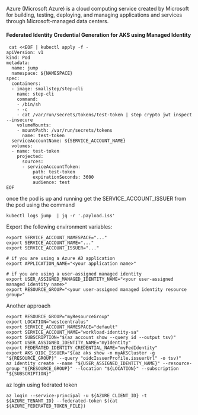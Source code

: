 

Azure (Microsoft Azure) is a cloud computing service created by Microsoft for building, testing, deploying, and managing applications and services through Microsoft-managed data centers.

#### Federated Identity Credential Generation for AKS using Managed Identity

```
 cat <<EOF | kubectl apply -f -
apiVersion: v1
kind: Pod
metadata:
  name: jump
  namespace: ${NAMESPACE}
spec:
  containers:
  - image: smallstep/step-cli
    name: step-cli
    command:
    - /bin/sh
    - -c
    - cat /var/run/secrets/tokens/test-token | step crypto jwt inspect --insecure
    volumeMounts:
    - mountPath: /var/run/secrets/tokens
      name: test-token
  serviceAccountName: ${SERVICE_ACCOUNT_NAME}
  volumes:
  - name: test-token
    projected:
      sources:
      - serviceAccountToken:
          path: test-token
          expirationSeconds: 3600
          audience: test
EOF
```
once the pod is up and running get the SERVICE_ACCOUNT_ISSUER  from the pod using the command

```
kubectl logs jump  | jq -r '.payload.iss'
```

Export the following environment variables:

```
export SERVICE_ACCOUNT_NAMESPACE="..."
export SERVICE_ACCOUNT_NAME="..."
export SERVICE_ACCOUNT_ISSUER="..."

# if you are using a Azure AD application
export APPLICATION_NAME="<your application name>"

# if you are using a user-assigned managed identity
export USER_ASSIGNED_MANAGED_IDENTITY_NAME="<your user-assigned managed identity name>"
export RESOURCE_GROUP="<your user-assigned managed identity resource group>"
```
Another approach

```
export RESOURCE_GROUP="myResourceGroup"
export LOCATION="westcentralus"
export SERVICE_ACCOUNT_NAMESPACE="default"
export SERVICE_ACCOUNT_NAME="workload-identity-sa"
export SUBSCRIPTION="$(az account show --query id --output tsv)"
export USER_ASSIGNED_IDENTITY_NAME="myIdentity"
export FEDERATED_IDENTITY_CREDENTIAL_NAME="myFedIdentity"
export AKS_OIDC_ISSUER="$(az aks show -n myAKSCluster -g "${RESOURCE_GROUP}" --query "oidcIssuerProfile.issuerUrl" -o tsv)"
az identity create --name "${USER_ASSIGNED_IDENTITY_NAME}" --resource-group "${RESOURCE_GROUP}" --location "${LOCATION}" --subscription "${SUBSCRIPTION}"
```
az login using fedrated token
```
az login --service-principal -u ${AZURE_CLIENT_ID} -t ${AZURE_TENANT_ID} --federated-token $(cat ${AZURE_FEDERATED_TOKEN_FILE})
```
